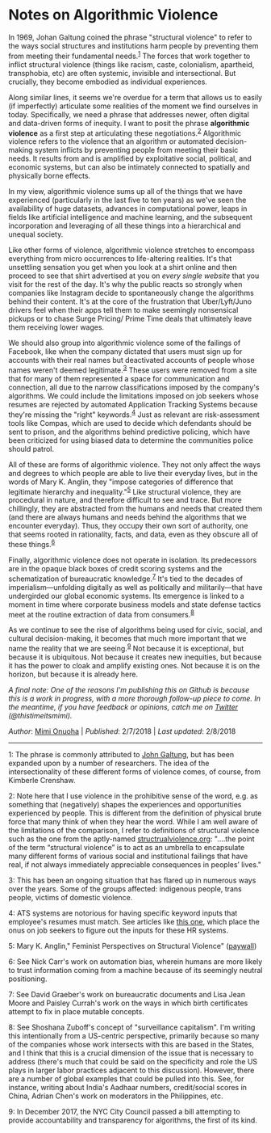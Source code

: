 # Notes on Algorithmic Violence

In 1969, Johan Galtung coined the phrase "structural violence" to refer to the ways social structures and institutions harm people by preventing them from meeting their fundamental needs.<sup>[1](#footnote1)</sup> The forces that work together to inflict structural violence (things like racism, caste, colonialism, apartheid, transphobia, etc) are often systemic, invisible and intersectional. But crucially, they become embodied as individual experiences. 

Along similar lines, it seems we're overdue for a term that allows us to easily (if imperfectly) articulate some realities of the moment we find ourselves in today. Specifically, we need a phrase that addresses newer, often digital and data-driven forms of inequity. I want to posit the phrase **algorithmic violence** as a first step at articulating these negotiations.<sup>[2](#footnote2)</sup> Algorithmic violence refers to the violence that an algorithm or automated decision-making system inflicts by preventing people from meeting their basic needs. It results from and is amplified by exploitative social, political, and economic systems, but can also be intimately connected to spatially and physically borne effects. 

In my view, algorithmic violence sums up all of the things that we have experienced (particularly in the last five to ten years) as we've seen the availability of huge datasets, advances in computational power, leaps in fields like artificial intelligence and machine learning, and the subsequent incorporation and leveraging of all these things into a hierarchical and unequal society. 

Like other forms of violence, algorithmic violence stretches to encompass everything from micro occurrences to life-altering realities. It's that unsettling sensation you get when you look at a shirt online and then proceed to see that shirt advertised at you on *every* *single* *website* that you visit for the rest of the day. It's why the public reacts so strongly when companies like Instagram decide to spontaneously change the algorithms behind their content. It's at the core of the frustration that Uber/Lyft/Juno drivers feel when their apps tell them to make seemingly nonsensical pickups or to chase Surge Pricing/ Prime Time deals that ultimately leave them receiving lower wages. 

We should also group into algorithmic violence some of the failings of Facebook, like when the company dictated that users must sign up for accounts with their real names but deactivated accounts of people whose names weren't deemed legitimate.<sup>[3](#footnote3)</sup> These users were removed from a site that for many of them represented a space for communication and connection, all due to the narrow classifications imposed by the company's algorithms. We could include the limitations imposed on job seekers whose resumes are rejected by automated Application Tracking Systems because they're missing the "right" keywords.<sup>[4](#footnote4)</sup> Just as relevant are risk-assessment tools like Compas, which are used to decide which defendants should be sent to prison, and the algorithms behind predictive policing, which have been criticized for using biased data to determine the communities police should patrol. 

All of these are forms of algorithmic violence. They not only affect the ways and degrees to which people are able to live their everyday lives, but in the words of Mary K. Anglin, they "impose categories of difference that legitimate hierarchy and inequality."<sup>[5](#footnote5)</sup> Like structural violence, they are procedural in nature, and therefore difficult to see and trace. But more chillingly, they are abstracted from the humans and needs that created them (and there are always humans and needs behind the algorithms that we encounter everyday). Thus, they occupy their own sort of authority, one that seems rooted in rationality, facts, and data, even as they obscure all of these things.<sup>[6](#footnote6)</sup>

Finally, algorithmic violence does not operate in isolation. Its predecessors are in the opaque black boxes of credit scoring systems and the schematization of bureaucratic knowledge.<sup>[7](#footnote7)</sup> It's tied to the decades of imperialism—unfolding digitally as well as politically and militarily—that have undergirded our global economic systems. Its emergence is linked to a moment in time where corporate business models and state defense tactics meet at the routine extraction of data from consumers.<sup>[8](#footnote8)</sup>

As we continue to see the rise of algorithms being used for civic, social, and cultural decision-making, it becomes that much more important that we name the reality that we are seeing.<sup>[9](#footnote9)</sup>  Not because it is exceptional, but because it is ubiquitous. Not because it creates new inequities, but because it has the power to cloak and amplify existing ones. Not because it is on the horizon, but because it is already here. 

*A final note: One of the reasons I'm publishing this on Github is because this is a work in progress, with a more thorough follow-up piece to come. In the meantime, if you have feedback or opinions, catch me on [Twitter](https://twitter.com/thistimeitsmimi) (@thistimeitsmimi).*

 

*Author*: [Mimi Onuoha](mimionuoha.com) | *Published*: 2/7/2018 |  *Last updated*: 2/8/2018

----


<a name="footnote1">1</a>: The phrase is commonly attributed to [John Galtung](http://www2.kobe-u.ac.jp/~alexroni/IPD%202015%20readings/IPD%202015_7/Galtung_Violence,%20Peace,%20and%20Peace%20Research.pdf), but has been expanded upon by a number of researchers. The idea of the intersectionality of these different forms of violence comes, of course, from Kimberle Crenshaw. 

<a name="footnote2">2</a>: Note here that I use violence in the prohibitive sense of the word, e.g. as something that (negatively) shapes the experiences and opportunities experienced by people. This is different from the definition of physical brute force that many think of when they hear the word. While I am well aware of the limitations of the comparison, I refer to definitions of structural violence such as the one from the aptly-named [structrualviolence.org](http://www.structuralviolence.org/structural-violence/): "….the point of the term “structural violence” is to act as an umbrella to encapsulate many different forms of various social and institutional failings that have real, if not always immediately appreciable consequences in peoples’ lives." 

<a name="footnote3">3</a>: This has been an ongoing situation that has flared up in numerous ways over the years. Some of the groups affected: indigenous people, trans people, victims of domestic violence.

<a name="footnote4">4</a>: ATS systems are notorious for having specific keyword inputs that employee's resumes must match. See articles like [this one](https://www.themuse.com/advice/beat-the-robots-how-to-get-your-resume-past-the-system-into-human-hands), which place the onus on job seekers to figure out the inputs for these HR systems. 

<a name="footnote5">5</a>: Mary K. Anglin," Feminist Perspectives on Structural Violence" ([paywall](http://www.tandfonline.com/doi/abs/10.1080/1070289X.1998.9962613?journalCode=gide20))

<a name="footnote6">6</a>: See Nick Carr's work on automation bias, wherein humans are more likely to trust information coming from a machine because of its seemingly neutral positioning. 

<a name="footnote7">7</a>: See David Graeber's work on bureaucratic documents and Lisa Jean Moore and Paisley Currah's work on the ways in which birth certificates attempt to fix in place mutable concepts. 

<a name="footnote8">8</a>: See Shoshana Zuboff's concept of "surveillance capitalism". I'm writing this intentionally from a US-centric perspective, primarily because so many of the companies whose work intersects with this are based in the States, and I think that this is a crucial dimension of the issue that is necessary to address (there's much that could be said on the specificity and role the US plays in larger labor practices adjacent to this discussion). However, there are a number of global examples that could be pulled into this. See, for instance, writing about India's Aadhaar numbers, credit/social scores in China, Adrian Chen's work on moderators in the Philippines, etc. 

<a name="footnote9">9</a>: In December 2017, the NYC City Council passed a bill attempting to provide accountability and transparency for algorithms, the first of its kind. 

